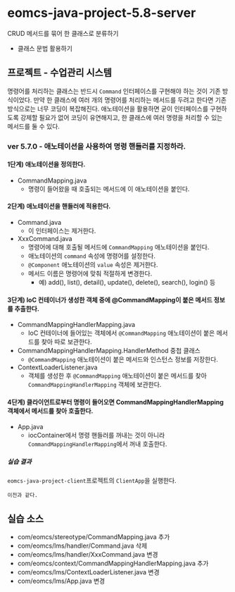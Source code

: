 # eomcs-java-project-5.8-server

CRUD 메서드를 묶어 한 클래스로 분류하기

- 클래스 문법 활용하기

## 프로젝트 - 수업관리 시스템  

명령어를 처리하는 클래스는 반드시 `Command` 인터페이스를 구현해야 하는 것이 기존 방식이었다.
만약 한 클래스에 여러 개의 명령어를 처리하는 메서드를 두려고 한다면 기존 방식으로는 너무 코딩이 복잡해진다.
애노테이션을 활용하면 굳이 인터페이스를 구현하도록 강제할 필요가 없어 코딩이 유연해지고,
한 클래스에 여러 명령을 처리할 수 있는 메서드를 둘 수 있다.

### ver 5.7.0 - 애노테이션을 사용하여 명령 핸들러를 지정하라.

#### 1단계) 애노테이션을 정의한다.

- CommandMapping.java
    - 명령이 들어왔을 때 호출되는 메서드에 이 애노테이션을 붙인다.

#### 2단계) 애노테이션을 핸들러에 적용한다.

- Command.java
    - 이 인터페이스는 제거한다.
- XxxCommand.java
    - 명령어에 대해 호출될 메서드에 `CommandMapping` 애노테이션을 붙인다.
    - 애노테이션의 `command` 속성에 명령어를 설정한다.
    - `@Component` 애노테이션의 `value` 속성은 제거한다.
    - 메서드 이름은 명령어에 맞춰 적절하게 변경한다. 
        - 예) add(), list(), detail(), update(), delete(), search(), login() 등

#### 3단계) IoC 컨테이너가 생성한 객체 중에 @CommandMapping이 붙은 메서드 정보를 추출한다.

- CommandMappingHandlerMapping.java
    - IoC 컨테이너에 들어있는 객체에서 `@CommandMapping` 애노테이션이 붙은 메서드를 찾아 따로 보관한다.
- CommandMappingHandlerMapping.HandlerMethod 중첩 클래스
    - `@CommandMapping` 애노테이션이 붙은 메서드와 인스턴스 정보를 저장한다.
- ContextLoaderListener.java
    - 객체를 생성한 후 `@CommandMapping` 애노테이션이 붙은 메서드를 찾아 `CommandMappingHandlerMapping` 객체에 보관한다.

#### 4단계) 클라이언트로부터 명령이 들어오면 CommandMappingHandlerMapping 객체에서 메서드를 찾아 호출한다.

- App.java
    - iocContainer에서 명령 핸들러를 꺼내는 것이 아니라 `CommandMappingHandlerMapping`에서 꺼내 호출한다.

##### 실습 결과

`eomcs-java-project-client`프로젝트의 `ClientApp`을 실행한다.
```
이전과 같다.
```

## 실습 소스

- com/eomcs/stereotype/CommandMapping.java 추가
- com/eomcs/lms/handler/Command.java 삭제
- com/eomcs/lms/handler/XxxCommand.java 변경
- com/eomcs/context/CommandMappingHandlerMapping.java 추가
- com/eomcs/lms/ContextLoaderListener.java 변경
- com/eomcs/lms/App.java 변경